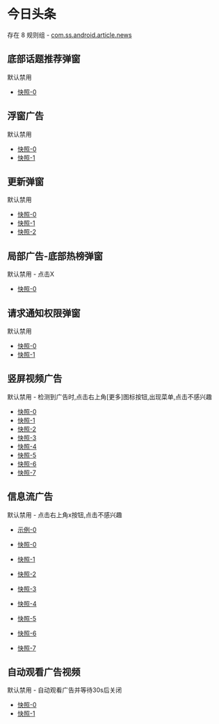 # 今日头条

存在 8 规则组 - [com.ss.android.article.news](/src/apps/com.ss.android.article.news.ts)

## 底部话题推荐弹窗

默认禁用

- [快照-0](https://i.gkd.li/import/12706699)

## 浮窗广告

默认禁用

- [快照-0](https://i.gkd.li/import/13762123)
- [快照-1](https://i.gkd.li/import/13761236)

## 更新弹窗

默认禁用

- [快照-0](https://i.gkd.li/import/12685000)
- [快照-1](https://i.gkd.li/import/12840104)
- [快照-2](https://i.gkd.li/import/13316081)

## 局部广告-底部热榜弹窗

默认禁用 - 点击X

- [快照-0](https://i.gkd.li/import/13828331)

## 请求通知权限弹窗

默认禁用

- [快照-0](https://i.gkd.li/import/12706699)
- [快照-1](https://i.gkd.li/import/12840217)

## 竖屏视频广告

默认禁用 - 检测到广告时,点击右上角[更多]图标按钮,出现菜单,点击不感兴趣

- [快照-0](https://i.gkd.li/import/12679277)
- [快照-1](https://i.gkd.li/import/12679280)
- [快照-2](https://i.gkd.li/import/12733282)
- [快照-3](https://i.gkd.li/import/12763251)
- [快照-4](https://i.gkd.li/import/12763252)
- [快照-5](https://i.gkd.li/import/12733281)
- [快照-6](https://i.gkd.li/import/13185633)
- [快照-7](https://i.gkd.li/import/13186082)

## 信息流广告

默认禁用 - 点击右上角x按钮,点击不感兴趣

- [示例-0](https://user-images.githubusercontent.com/44717382/273436460-cf007525-81ce-418b-ac05-3bfd75a627fe.gif)

- [快照-0](https://i.gkd.li/import/12733098)
- [快照-1](https://i.gkd.li/import/12755264)
- [快照-2](https://i.gkd.li/import/12836272)
- [快照-3](https://i.gkd.li/import/12840162)
- [快照-4](https://i.gkd.li/import/13093576)
- [快照-5](https://i.gkd.li/import/12733098)
- [快照-6](https://i.gkd.li/import/12733152)
- [快照-7](https://i.gkd.li/import/12755265)

## 自动观看广告视频

默认禁用 - 自动观看广告并等待30s后关闭

- [快照-0](https://i.gkd.li/import/13402468)
- [快照-1](https://i.gkd.li/import/13402480)

